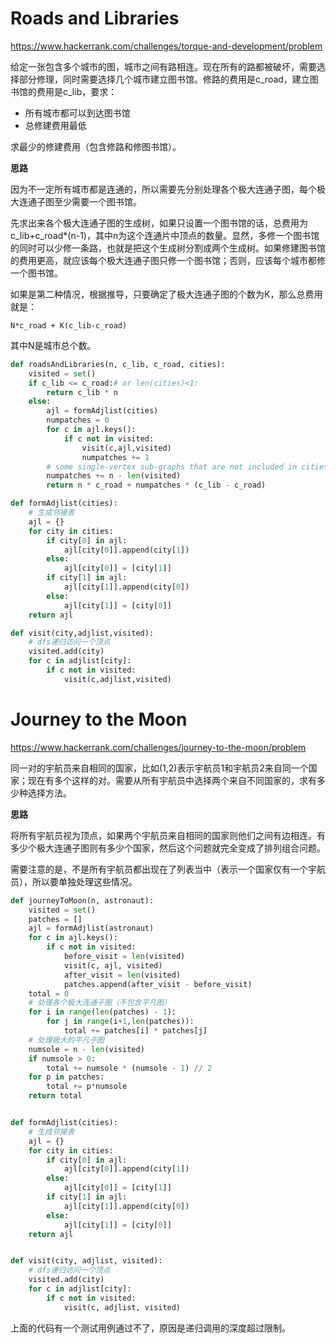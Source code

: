 # Roads and Libraries

https://www.hackerrank.com/challenges/torque-and-development/problem

给定一张包含多个城市的图，城市之间有路相连。现在所有的路都被破坏，需要选择部分修理，同时需要选择几个城市建立图书馆。修路的费用是c_road，建立图书馆的费用是c_lib，要求：

- 所有城市都可以到达图书馆
- 总修建费用最低

求最少的修建费用（包含修路和修图书馆）。

**思路**

因为不一定所有城市都是连通的，所以需要先分别处理各个极大连通子图，每个极大连通子图至少需要一个图书馆。

先求出来各个极大连通子图的生成树，如果只设置一个图书馆的话，总费用为c_lib+c_road*(n-1)，其中n为这个连通片中顶点的数量。显然，多修一个图书馆的同时可以少修一条路，也就是把这个生成树分割成两个生成树。如果修建图书馆的费用更高，就应该每个极大连通子图只修一个图书馆；否则，应该每个城市都修一个图书馆。

如果是第二种情况，根据推导，只要确定了极大连通子图的个数为K，那么总费用就是：

`N*c_road + K(c_lib-c_road)`

其中N是城市总个数。

```python
def roadsAndLibraries(n, c_lib, c_road, cities):
    visited = set()
    if c_lib <= c_road:# or len(cities)<1:
        return c_lib * n
    else:
        ajl = formAdjlist(cities)
        numpatches = 0
        for c in ajl.keys():
            if c not in visited:
                visit(c,ajl,visited)
                numpatches += 1
        # some single-vertex sub-graphs that are not included in cities
        numpatches += n - len(visited)
        return n * c_road + numpatches * (c_lib - c_road)

def formAdjlist(cities):
    # 生成邻接表
    ajl = {}
    for city in cities:
        if city[0] in ajl:
            ajl[city[0]].append(city[1])
        else:
            ajl[city[0]] = [city[1]]
        if city[1] in ajl:
            ajl[city[1]].append(city[0])
        else:
            ajl[city[1]] = [city[0]]
    return ajl

def visit(city,adjlist,visited):
    # dfs递归访问一个顶点
    visited.add(city)
    for c in adjlist[city]:
        if c not in visited:
            visit(c,adjlist,visited)
```

# Journey to the Moon

https://www.hackerrank.com/challenges/journey-to-the-moon/problem

同一对的宇航员来自相同的国家，比如(1,2)表示宇航员1和宇航员2来自同一个国家；现在有多个这样的对。需要从所有宇航员中选择两个来自不同国家的，求有多少种选择方法。

**思路**

将所有宇航员视为顶点，如果两个宇航员来自相同的国家则他们之间有边相连。有多少个极大连通子图则有多少个国家，然后这个问题就完全变成了排列组合问题。

需要注意的是，不是所有宇航员都出现在了列表当中（表示一个国家仅有一个宇航员），所以要单独处理这些情况。

```python
def journeyToMoon(n, astronaut):
    visited = set()
    patches = []
    ajl = formAdjlist(astronaut)
    for c in ajl.keys():
        if c not in visited:
            before_visit = len(visited)
            visit(c, ajl, visited)
            after_visit = len(visited)
            patches.append(after_visit - before_visit)
    total = 0
    # 处理各个极大连通子图（不包含平凡图）
    for i in range(len(patches) - 1):
        for j in range(i+1,len(patches)):
            total += patches[i] * patches[j]
    # 处理极大的平凡子图
    numsole = n - len(visited)
    if numsole > 0:
        total += numsole * (numsole - 1) // 2
    for p in patches:
        total += p*numsole
    return total


def formAdjlist(cities):
    # 生成邻接表
    ajl = {}
    for city in cities:
        if city[0] in ajl:
            ajl[city[0]].append(city[1])
        else:
            ajl[city[0]] = [city[1]]
        if city[1] in ajl:
            ajl[city[1]].append(city[0])
        else:
            ajl[city[1]] = [city[0]]
    return ajl


def visit(city, adjlist, visited):
    # dfs递归访问一个顶点
    visited.add(city)
    for c in adjlist[city]:
        if c not in visited:
            visit(c, adjlist, visited)
```

上面的代码有一个测试用例通过不了，原因是递归调用的深度超过限制。

